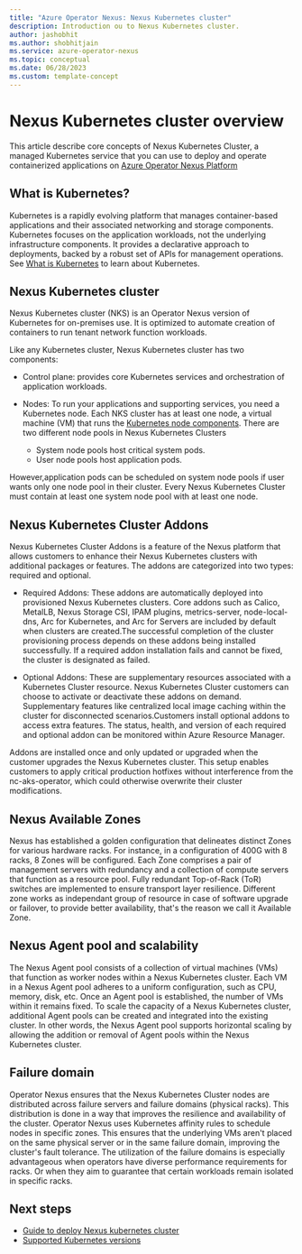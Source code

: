 ```yaml
---
title: "Azure Operator Nexus: Nexus Kubernetes cluster"
description: Introduction ou to Nexus Kubernetes cluster.
author: jashobhit
ms.author: shobhitjain
ms.service: azure-operator-nexus
ms.topic: conceptual
ms.date: 06/28/2023
ms.custom: template-concept
---
```


# Nexus Kubernetes cluster overview

This article describe core concepts of Nexus Kubernetes Cluster, a managed Kubernetes service that you can use to deploy and operate containerized applications on [Azure Operator Nexus Platform](./overview.md)

## What is Kubernetes?

Kubernetes is a rapidly evolving platform that manages container-based
applications and their associated networking and storage components.
Kubernetes focuses on the application workloads, not the underlying
infrastructure components. It provides a declarative approach to
deployments, backed by a robust set of APIs for management operations.
See [What is Kubernetes](../aks/concepts-clusters-workloads.md#what-is-kubernetes)
to learn about Kubernetes.

## Nexus Kubernetes cluster

Nexus Kubernetes cluster (NKS) is an Operator Nexus version of Kubernetes for on-premises use. It is optimized to automate creation of containers to run tenant network function workloads.

Like any Kubernetes cluster, Nexus Kubernetes cluster has two
components:

* Control plane: provides core Kubernetes services and orchestration of
application workloads.

* Nodes: To run your applications and supporting services, you need a Kubernetes node. 
Each NKS cluster has at least one node, a virtual machine (VM) that runs the [Kubernetes node components](../aks/concepts-clusters-workloads.md#nodes).
There are two different node pools in Nexus Kubernetes Clusters 

     * System node pools host critical system pods. 
     * User node pools host application pods. 

However,application pods can be scheduled on system node pools if user wants
only one node pool in their cluster. Every Nexus Kubernetes Cluster must
contain at least one system node pool with at least one node.


## Nexus Kubernetes Cluster Addons

Nexus Kubernetes Cluster Addons is a feature of the Nexus platform that allows customers to enhance their Nexus Kubernetes clusters with additional packages or features. The addons are categorized into two types: required and optional.

* Required Addons: These addons are automatically deployed into provisioned Nexus Kubernetes clusters. Core addons such as Calico, MetalLB, Nexus Storage CSI, IPAM plugins, metrics-server, node-local-dns, Arc for Kubernetes, 
and Arc for Servers are included by default when clusters are created.The successful completion of the cluster provisioning process depends on these addons being installed successfully. If a required addon installation fails and cannot be fixed,
the cluster is designated as failed.

* Optional Addons: These are supplementary resources associated with a Kubernetes Cluster resource. Nexus Kubernetes Cluster customers can choose to activate or deactivate these addons on demand. 
Supplementary features like centralized local image caching within the cluster for disconnected scenarios.Customers install optional addons to access extra features. The status, health, 
and version of each required and optional addon can be monitored within Azure Resource Manager.

Addons are installed once and only updated or upgraded when the customer upgrades the Nexus Kubernetes cluster. This setup enables customers to apply critical production hotfixes without interference from the nc-aks-operator, which could otherwise overwrite their cluster modifications.

## Nexus Available Zones

Nexus has established a golden configuration that delineates distinct Zones for various hardware racks. For instance, in a configuration of 400G with 8 racks, 8 Zones will be configured. 
Each Zone comprises a pair of management servers with redundancy and a collection of compute servers that function as a resource pool. Fully redundant Top-of-Rack (ToR) switches are implemented to ensure transport layer resilience. 
Different zone works as independant group of resource in case of software upgrade or failover, to provide better availability, that's the reason we call it Available Zone.

## Nexus Agent pool and scalability

The Nexus Agent pool consists of a collection of virtual machines (VMs) that function as worker nodes within a Nexus Kubernetes cluster. Each VM in a Nexus Agent pool adheres to a uniform configuration, such as CPU, memory, disk, etc. Once an Agent pool is established, the number of VMs within it remains fixed. To scale the capacity of a Nexus Kubernetes cluster, additional Agent pools can be created and integrated into the existing cluster. In other words, the Nexus Agent pool supports horizontal scaling by allowing the addition or removal of Agent pools within the Nexus Kubernetes cluster.

## Failure domain

Operator Nexus ensures that the Nexus Kubernetes Cluster nodes are
distributed across failure servers and failure domains (physical racks). This distribution is done in a way that improves the resilience and availability of the
cluster. Operator Nexus uses Kubernetes affinity rules to schedule
nodes in specific zones. This ensures that the underlying VMs aren't placed on
the same physical server or in the same failure domain, improving the cluster's
fault tolerance. The utilization of the failure domains is
especially advantageous when operators have diverse performance
requirements for racks. Or when they aim to guarantee that certain workloads
remain isolated in specific racks.

## Next steps

* [Guide to deploy Nexus kubernetes cluster](./quickstarts-kubernetes-cluster-deployment-bicep.md)
* [Supported Kubernetes versions](./reference-nexus-kubernetes-cluster-supported-versions.md)
